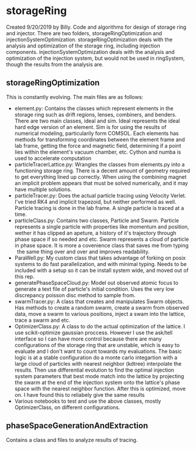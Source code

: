 
# storageRing
Created 9/20/2019 by Billy.
Code and algorithms for design of storage ring and injector. There are two folders, storageRingOptimization and injectionSystemOptimization. storageRingOptimization deals with the analysis and optimization of the storage ring, including injection components. injectionSystemOptimization deals with the analysis and optimization of the injection system, but would not be used in ringSystem, though the results from the analysis are.

## storageRingOptimization
This is constantly evolving.
The main files are as follows:
- element.py: Contains the classes which represent elements in the storage ring such as drift regions, lenses, combiners, and benders. There are two main classes, ideal and sim. Ideal represents the ideal hard edge version of an element. Sim is for using the results of numerical modeling, particularily form COMSOL. Each elements has methods for transforming coordinates between the element frame and lab frame, getting the force and magnetic field, determining if a point lies within the element's vacuum chamber, etc. Cython and numba is used to accelerate computation
- particleTracerLattice.py: Wrangles the classes from elements.py into a functioning storage ring. There is a decent amount of geometry required to get everything lined up correctly. When using the combining magnet an implicit problem appears that must be solved numerically, and it may have multiple solutions.   
- particleTracer.py: Does the actual particle tracing using Velocity Verlet. I've tried RK4 and implicit trapezoid, but neither performed as well. Particle tracing is done in the lab frame. A single particle is traced at a time.
- particleClass.py: Contains two classes, Particle and Swarm. Particle represents a single particle with properties like momentum and position, wether it has clipped an apeture, a history of it's trajectory through phase space if so needed and etc. Swarm represents a cloud of particle in phase space. It is more a covenience class that saves me from typing    the same thing over and over and improves readability.
- ParaWell.py: My custom class that takes advantage of forking on posix systems to do fast parallelization, and with minimal typing. Needs to be included with a setup so it can be install system wide, and moved out of this rep.
- generatePhaseSpaceCloud.py: Model out observed atomic focus to generate a text file of particle's initial condition. Uses the very low discrepancy poisson disc method to sample from.
- swarmTracer.py: A class that creates and manipulates Swarm objects. Has methods to create a random swarm, create a swarm from observed data, move a swarm to various positions, inject a swam into the lattice, trace a swarm and etc.
- OptimizerClass.py: A class to do the actual optimization of the lattice. I use scikit-optimize gaussian proccess. However I use the ask/tell interface so I can have more control because there are many configurations of the storage ring that are unstable, which is easy to evaluate and I don't want to count towards my evaluations. The basic logic is at a stable configuration do a monte carlo integartion with a large cloud of particles with nearest neighbor (kdtree) interpolate the results. Then use differential evolution to find the optimal injection system parameters that best mode match into the lattice by projecting the swarm at the end of the injection system onto the lattice's phase space with the nearest neighbor function. After this is optimized, move on. I have found this to reliabely give the same results
- Various notebooks to test and use the above classes, mostly OptimizerClass, on different configurations.

## phaseSpaceGenerationAndExtraction
Contains a class and files to analyze results of tracing.
